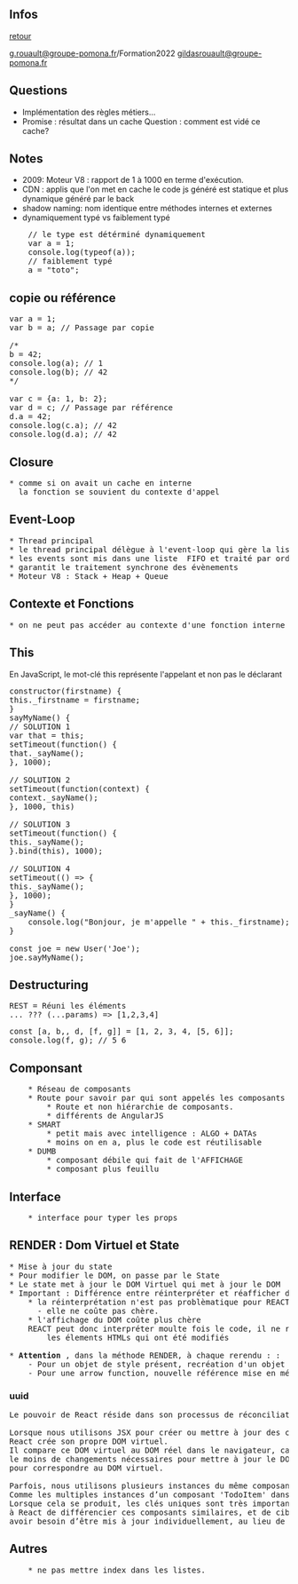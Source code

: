 ## Infos

[retour](../../index-react.md)

g.rouault@groupe-pomona.fr/Formation2022
gildasrouault@groupe-pomona.fr

## Questions

- Implémentation des règles métiers...
- Promise : résultat dans un cache
  Question : comment est vidé ce cache?

## Notes

- 2009: Moteur V8 : rapport de 1 à 1000 en terme d'exécution.
- CDN : applis que l'on met en cache
  le code js généré est statique et plus dynamique généré par le back
- shadow naming: nom identique entre méthodes internes et externes
- dynamiquement typé vs faiblement typé
<pre>
    // le type est détérminé dynamiquement
    var a = 1;
    console.log(typeof(a));
    // faiblement typé
    a = "toto"; 
</pre>

## copie ou référence

<pre>
var a = 1;
var b = a; // Passage par copie

/*
b = 42;
console.log(a); // 1
console.log(b); // 42
*/

var c = {a: 1, b: 2};
var d = c; // Passage par référence
d.a = 42;
console.log(c.a); // 42
console.log(d.a); // 42
</pre>

## Closure

<pre>
* comme si on avait un cache en interne
  la fonction se souvient du contexte d'appel
</pre>

## Event-Loop

<pre>
* Thread principal 
* le thread principal délègue à l'event-loop qui gère la liste des évènements.
* les events sont mis dans une liste  FIFO et traité par ordre d'arriver
* garantit le traitement synchrone des évènements
* Moteur V8 : Stack + Heap + Queue
</pre>

## Contexte et Fonctions

<pre>
* on ne peut pas accéder au contexte d'une fonction interne via l'extérieur.
</pre>

## This

En JavaScript, le mot-clé this représente l'appelant et non pas le déclarant

<pre>
constructor(firstname) {
this._firstname = firstname;
}
sayMyName() {
// SOLUTION 1
var that = this;
setTimeout(function() {
that._sayName();
}, 1000);

// SOLUTION 2
setTimeout(function(context) {
context._sayName();
}, 1000, this)

// SOLUTION 3
setTimeout(function() {
this._sayName();
}.bind(this), 1000);

// SOLUTION 4
setTimeout(() => {
this._sayName();
}, 1000);
}
_sayName() {
    console.log("Bonjour, je m'appelle " + this._firstname);
}

const joe = new User('Joe');
joe.sayMyName();
</pre>

## Destructuring

<pre>
REST = Réuni les éléments
... ??? (...params) => [1,2,3,4]
</pre>
<pre>
const [a, b,, d, [f, g]] = [1, 2, 3, 4, [5, 6]];
console.log(f, g); // 5 6
</pre>

## Componsant

<pre>
    * Réseau de composants
    * Route pour savoir par qui sont appelés les composants
        * Route et non hiérarchie de composants.
        * différents de AngularJS
    * SMART
        * petit mais avec intelligence : ALGO + DATAs
        * moins on en a, plus le code est réutilisable
    * DUMB
        * composant débile qui fait de l'AFFICHAGE
        * composant plus feuillu
</pre>

## Interface

<pre>
    * interface pour typer les props
</pre>

## RENDER : Dom Virtuel et State

<pre>
* Mise à jour du state
* Pour modifier le DOM, on passe par le State
* Le state met à jour le DOM Virtuel qui met à jour le DOM
* Important : Différence entre réinterpréter et réafficher dans le DOM
    * la réinterprétation n'est pas problèmatique pour REACT 
      - elle ne coûte pas chère.
    * l'affichage du DOM coûte plus chère
    REACT peut donc interpréter moulte fois le code, il ne réaffiche que 
        les élements HTMLs qui ont été modifiés  

*<b> Attention </b>, dans la méthode RENDER, à chaque rerendu : : 
    - Pour un objet de style présent, recréation d'un objet mis en mémoire 
    - Pour une arrow function, nouvelle référence mise en mémoire   
</pre>

### uuid

<pre>
Le pouvoir de React réside dans son processus de réconciliation robuste. 

Lorsque nous utilisons JSX pour créer ou mettre à jour des composants, 
React crée son propre DOM virtuel. 
Il compare ce DOM virtuel au DOM réel dans le navigateur, calculant 
le moins de changements nécessaires pour mettre à jour le DOM réel 
pour correspondre au DOM virtuel. 

Parfois, nous utilisons plusieurs instances du même composant au même endroit. 
Comme les multiples instances d’un composant 'TodoItem' dans un composant 'TodoList'. 
Lorsque cela se produit, les clés uniques sont très importantes, car elles permettent 
à React de différencier ces composants similaires, et de cibler ceux qui peuvent 
avoir besoin d’être mis à jour individuellement, au lieu de les ré-afficher tous.
</pre>

## Autres

<pre>
    * ne pas mettre index dans les listes.
</pre>
